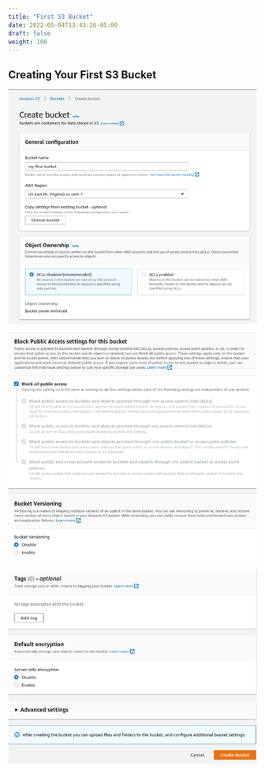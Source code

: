```yaml
---
title: "First S3 Bucket"
date: 2022-05-04T13:43:26-05:00
draft: false
weight: 100
---
```


## Creating Your First S3 Bucket

![first-bucket-view](pictures/first-bucket-view.png?classes=border)

![public-access-versioning](pictures/public-access-versioning.png?classes=border)

![tags-encryption-advanced](pictures/tags-encryption-advanced.png?classes=border)

